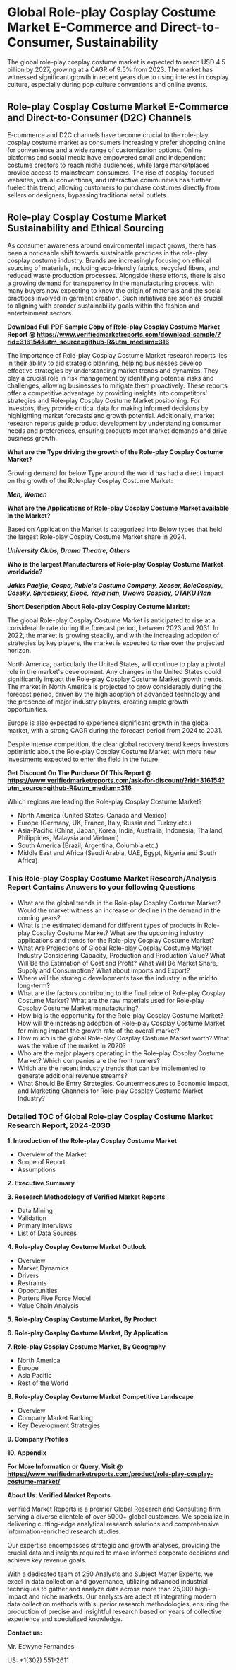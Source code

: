<h1>Global Role-play Cosplay Costume Market E-Commerce and Direct-to-Consumer, Sustainability</h1><p class=""><p>The global role-play cosplay costume market is expected to reach USD 4.5 billion by 2027, growing at a CAGR of 9.5% from 2023. The market has witnessed significant growth in recent years due to rising interest in cosplay culture, especially during pop culture conventions and online events.</p><h2>Role-play Cosplay Costume Market E-Commerce and Direct-to-Consumer (D2C) Channels</h2><p>E-commerce and D2C channels have become crucial to the role-play cosplay costume market as consumers increasingly prefer shopping online for convenience and a wide range of customization options. Online platforms and social media have empowered small and independent costume creators to reach niche audiences, while large marketplaces provide access to mainstream consumers. The rise of cosplay-focused websites, virtual conventions, and interactive communities has further fueled this trend, allowing customers to purchase costumes directly from sellers or designers, bypassing traditional retail outlets.</p><h2>Role-play Cosplay Costume Market Sustainability and Ethical Sourcing</h2><p>As consumer awareness around environmental impact grows, there has been a noticeable shift towards sustainable practices in the role-play cosplay costume industry. Brands are increasingly focusing on ethical sourcing of materials, including eco-friendly fabrics, recycled fibers, and reduced waste production processes. Alongside these efforts, there is also a growing demand for transparency in the manufacturing process, with many buyers now expecting to know the origin of materials and the social practices involved in garment creation. Such initiatives are seen as crucial to aligning with broader sustainability goals within the fashion and entertainment sectors.</p></p><p class=""><strong>Download Full PDF Sample Copy of Role-play Cosplay Costume Market Report @ <a href="https://www.verifiedmarketreports.com/download-sample/?rid=316154&utm_source=github-R&utm_medium=316" target="_blank">https://www.verifiedmarketreports.com/download-sample/?rid=316154&utm_source=github-R&utm_medium=316</a></strong></p><p>The importance of&nbsp;Role-play Cosplay Costume Market research reports lies in their ability to aid strategic planning, helping businesses develop effective strategies by understanding market trends and dynamics. They play a crucial role in risk management by identifying potential risks and challenges, allowing businesses to mitigate them proactively. These reports offer a competitive advantage by providing insights into competitors' strategies and Role-play Cosplay Costume Market positioning. For investors, they provide critical data for making informed decisions by highlighting market forecasts and growth potential. Additionally, market research reports guide product development by understanding consumer needs and preferences, ensuring products meet market demands and drive business growth.</p><p><strong>What are the&nbsp;Type driving the growth of the Role-play Cosplay Costume Market?</strong></p><p id="" class="">Growing demand for below Type around the world has had a direct impact on the growth of the Role-play Cosplay Costume Market:</p><p class=""><em><strong>Men, Women</strong></em></p><p class=""><strong>What are the&nbsp;Applications&nbsp;of Role-play Cosplay Costume Market available in the Market?</strong></p><p id="" class="">Based on Application the Market is categorized into Below types that held the largest Role-play Cosplay Costume Market share In 2024.</p><p class=""><em><strong>University Clubs, Drama Theatre, Others</strong></em></p><p class=""><strong>Who is the largest Manufacturers of Role-play Cosplay Costume Market worldwide?</strong></p><p><em><strong>Jakks Pacific, Cospa, Rubie's Costume Company, Xcoser, RoleCosplay, Cossky, Spreepicky, Elope, Yaya Han, Uwowo Cosplay, OTAKU Plan</strong></em></p><p id="" class=""><strong>Short Description About Role-play Cosplay Costume Market:</strong></p><p>The global Role-play Cosplay Costume Market is anticipated to rise at a considerable rate during the forecast period, between 2023 and 2031. In 2022, the market is growing steadily, and with the increasing adoption of strategies by key players, the market is expected to rise over the projected horizon.</p><p>North America, particularly the United States, will continue to play a pivotal role in the market's development. Any changes in the United States could significantly impact the Role-play Cosplay Costume Market growth trends. The market in North America is projected to grow considerably during the forecast period, driven by the high adoption of advanced technology and the presence of major industry players, creating ample growth opportunities.</p><p>Europe is also expected to experience significant growth in the global market, with a strong CAGR during the forecast period from 2024 to 2031.</p><p>Despite intense competition, the clear global recovery trend keeps investors optimistic about the Role-play Cosplay Costume Market, with more new investments expected to enter the field in the future.</p><p id="" class=""><strong>Get Discount On The Purchase Of This Report @ <a href="https://www.verifiedmarketreports.com/ask-for-discount/?rid=316154?utm_source=github-R&utm_medium=316" target="_blank">https://www.verifiedmarketreports.com/ask-for-discount/?rid=316154?utm_source=github-R&utm_medium=316</a></strong></p><p class="">Which regions are leading the Role-play Cosplay Costume Market?</p><ul><li>North America (United States, Canada and Mexico)</li><li>Europe (Germany, UK, France, Italy, Russia and Turkey etc.)</li><li>Asia-Pacific (China, Japan, Korea, India, Australia, Indonesia, Thailand, Philippines, Malaysia and Vietnam)</li><li>South America (Brazil, Argentina, Columbia etc.)</li><li>Middle East and Africa (Saudi Arabia, UAE, Egypt, Nigeria and South Africa)</li></ul><h3 id="" class="">This Role-play Cosplay Costume Market Research/Analysis Report Contains Answers to your following Questions</h3><ul><li>What are the global trends in the Role-play Cosplay Costume Market? Would the market witness an increase or decline in the demand in the coming years?</li><li>What is the estimated demand for different types of products in Role-play Cosplay Costume Market? What are the upcoming industry applications and trends for the Role-play Cosplay Costume Market?</li><li>What Are Projections of Global Role-play Cosplay Costume Market Industry Considering Capacity, Production and Production Value? What Will Be the Estimation of Cost and Profit? What Will Be Market Share, Supply and Consumption? What about imports and Export?</li><li>Where will the strategic developments take the industry in the mid to long-term?</li><li>What are the factors contributing to the final price of Role-play Cosplay Costume Market? What are the raw materials used for Role-play Cosplay Costume Market manufacturing?</li><li>How big is the opportunity for the Role-play Cosplay Costume Market? How will the increasing adoption of Role-play Cosplay Costume Market for mining impact the growth rate of the overall market?</li><li>How much is the global Role-play Cosplay Costume Market worth? What was the value of the market In 2020?</li><li>Who are the major players operating in the Role-play Cosplay Costume Market? Which companies are the front runners?</li><li>Which are the recent industry trends that can be implemented to generate additional revenue streams?</li><li>What Should Be Entry Strategies, Countermeasures to Economic Impact, and Marketing Channels for Role-play Cosplay Costume Market Industry?</li></ul><h3 id="" class="">Detailed TOC of Global Role-play Cosplay Costume Market Research Report, 2024-2030</h3><p id="" class=""><strong>1. Introduction of the Role-play Cosplay Costume Market</strong></p><ul><li>Overview of the Market</li><li>Scope of Report</li><li>Assumptions</li></ul><p id="" class=""><strong>2. Executive Summary</strong></p><p id="" class=""><strong>3. Research Methodology of Verified Market Reports</strong></p><ul><li>Data Mining</li><li>Validation</li><li>Primary Interviews</li><li>List of Data Sources</li></ul><p id="" class=""><strong>4. Role-play Cosplay Costume Market Outlook</strong></p><ul><li>Overview</li><li>Market Dynamics</li><li>Drivers</li><li>Restraints</li><li>Opportunities</li><li>Porters Five Force Model</li><li>Value Chain Analysis</li></ul><p id="" class=""><strong>5. Role-play Cosplay Costume Market, By Product</strong></p><p id="" class=""><strong>6. Role-play Cosplay Costume Market, By Application</strong></p><p id="" class=""><strong>7. Role-play Cosplay Costume Market, By Geography</strong></p><ul><li>North America</li><li>Europe</li><li>Asia Pacific</li><li>Rest of the World</li></ul><p id="" class=""><strong>8. Role-play Cosplay Costume Market Competitive Landscape</strong></p><ul><li>Overview</li><li>Company Market Ranking</li><li>Key Development Strategies</li></ul><p id="" class=""><strong>9. Company Profiles</strong></p><p id="" class=""><strong>10. Appendix</strong></p><p id="" class=""><strong>For More Information or Query, Visit @ <a href="https://www.verifiedmarketreports.com/product/role-play-cosplay-costume-market/" target="_blank">https://www.verifiedmarketreports.com/product/role-play-cosplay-costume-market/</a></strong></p><p id="" class=""><strong>About Us: Verified Market Reports</strong></p><p id="" class="">Verified Market Reports is a premier Global Research and Consulting firm serving a diverse clientele of over 5000+ global customers. We specialize in delivering cutting-edge analytical research solutions and comprehensive information-enriched research studies.</p><p id="" class="">Our expertise encompasses strategic and growth analyses, providing the crucial data and insights required to make informed corporate decisions and achieve key revenue goals.</p><p id="" class="">With a dedicated team of 250 Analysts and Subject Matter Experts, we excel in data collection and governance, utilizing advanced industrial techniques to gather and analyze data across more than 25,000 high-impact and niche markets. Our analysts are adept at integrating modern data collection methods with superior research methodologies, ensuring the production of precise and insightful research based on years of collective experience and specialized knowledge.</p><p id="" class=""><strong>Contact us:</strong></p><p id="" class="">Mr. Edwyne Fernandes</p><p id="" class="">US: +1(302) 551-2611</p>